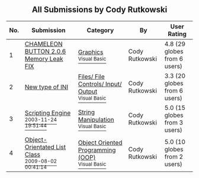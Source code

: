 ﻿<div align="center">

## All Submissions by Cody Rutkowski

</div>

No.  | Submission | Category | By   | User Rating
---- | ---------- | -------- | ---- | -----------
1 | [CHAMELEON BUTTON 2\.0\.6 Memory Leak FIX<br />](https://github.com/Planet-Source-Code/cody-rutkowski-chameleon-button-2-0-6-memory-leak-fix__1-70509) | [Graphics<br /><sup>Visual Basic</sup>](../ByCategory/graphics__1-46.md) | Cody Rutkowski | 4.8 (29 globes from 6 users)
2 | [New type of INI<br />](https://github.com/Planet-Source-Code/cody-rutkowski-new-type-of-ini__1-27925) | [Files/ File Controls/ Input/ Output<br /><sup>Visual Basic</sup>](../ByCategory/files-file-controls-input-output__1-3.md) | Cody Rutkowski | 3.3 (20 globes from 6 users)
3 | [Scripting Engine<br /><sup>2003-11-24 19:51:44</sup>](https://github.com/Planet-Source-Code/cody-rutkowski-scripting-engine__1-50108) | [String Manipulation<br /><sup>Visual Basic</sup>](../ByCategory/string-manipulation__1-5.md) | Cody Rutkowski | 5.0 (15 globes from 3 users)
4 | [Object\-Orientated List Class<br /><sup>2009-08-02 00:41:14</sup>](https://github.com/Planet-Source-Code/cody-rutkowski-object-orientated-list-class__1-72333) | [Object Oriented Programming \(OOP\)<br /><sup>Visual Basic</sup>](../ByCategory/object-oriented-programming-oop__1-47.md) | Cody Rutkowski | 5.0 (10 globes from 2 users)
